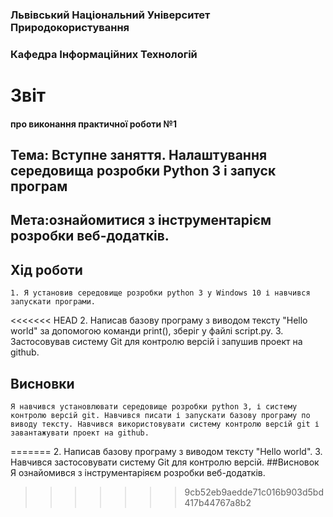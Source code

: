 ### Львівський Національний Університет Природокористування 
### Кафедра Інформаційних Технологій 
# Звіт
#### про виконання практичної роботи №1
## Тема: Вступне заняття. Налаштування середовища розробки Python 3 і запуск програм
## Мета:ознайомитися з інструментарієм розробки веб-додатків.
## Хід роботи
    1. Я установив середовище розробки python 3 у Windows 10 і навчився запускати програми.
<<<<<<< HEAD
    2. Написав базову програму з виводом тексту "Hello world" за допомогою команди print(), зберіг у файлі script.py.
    3. Застосовував систему Git для контролю версій і запушив проект на github.
## Висновки
    Я навчився установлювати середовище розробки python 3, і систему контролю версій git. Навчився писати і запускати базову програму по виводу тексту. Навчився використовувати систему контролю версій git і завантажувати проект на github.
=======
    2. Написав базову програму з виводом тексту "Hello world".
    3. Навчився застосовувати систему Git для контролю версій.
  ##Висновок
  Я ознайомився з інструментаріяєм розробки веб-додатків.
    
>>>>>>> 9cb52eb9aedde71c016b903d5bd417b44767a8b2
